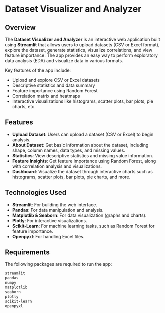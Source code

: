 # Dataset Visualizer and Analyzer

## Overview

The **Dataset Visualizer and Analyzer** is an interactive web application built using **Streamlit** that allows users to upload datasets (CSV or Excel format), explore the dataset, generate statistics, visualize correlations, and view feature importance. The app provides an easy way to perform exploratory data analysis (EDA) and visualize data in various formats.

Key features of the app include:
- Upload and explore CSV or Excel datasets
- Descriptive statistics and data summary
- Feature importance using Random Forest
- Correlation matrix and heatmaps
- Interactive visualizations like histograms, scatter plots, bar plots, pie charts, etc.

## Features

- **Upload Dataset**: Users can upload a dataset (CSV or Excel) to begin analysis.
- **About Dataset**: Get basic information about the dataset, including shape, column names, data types, and missing values.
- **Statistics**: View descriptive statistics and missing value information.
- **Feature Insights**: Get feature importance using Random Forest, along with correlation analysis and visualizations.
- **Dashboard**: Visualize the dataset through interactive charts such as histograms, scatter plots, bar plots, pie charts, and more.

## Technologies Used

- **Streamlit**: For building the web interface.
- **Pandas**: For data manipulation and analysis.
- **Matplotlib & Seaborn**: For data visualization (graphs and charts).
- **Plotly**: For interactive visualizations.
- **Scikit-Learn**: For machine learning tasks, such as Random Forest for feature importance.
- **Openpyxl**: For handling Excel files.

## Requirements

The following packages are required to run the app:

```bash
streamlit
pandas
numpy
matplotlib
seaborn
plotly
scikit-learn
openpyxl
